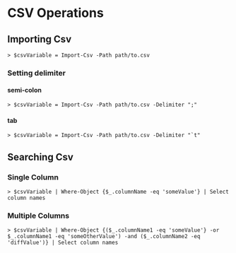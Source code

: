 # CSV Operations

## Importing Csv
```shell
> $csvVariable = Import-Csv -Path path/to.csv
```

 ### Setting delimiter

 #### semi-colon
```shell
> $csvVariable = Import-Csv -Path path/to.csv -Delimiter ";"
```

 #### tab
 ```shell
> $csvVariable = Import-Csv -Path path/to.csv -Delimiter "`t"
```

## Searching Csv

### Single Column

```shell
> $csvVariable | Where-Object {$_.columnName -eq 'someValue'} | Select column names
```

### Multiple Columns
```shell
> $csvVariable | Where-Object {($_.columnName1 -eq 'someValue'} -or $_.columnName1 -eq 'someOtherValue') -and ($_.columnName2 -eq 'diffValue')} | Select column names
```
